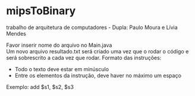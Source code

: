 # mipsToBinary
trabalho de arquitetura de computadores - Dupla: Paulo Moura e Lívia Mendes

Favor inserir nome do arquivo no Main.java </br>
Um novo arquivo resultado.txt será criado uma vez que o rodar o código e será sobrescrito a cada vez que rodar.
Formato das instruções:
<ul>
  <li>Todo o texto deve estar em minúsculo</li>
  <li>Entre os elementos da instrução, deve haver no máximo um espaço</li>
</ul>
Exemplo: add $s1, $s2, $s3
